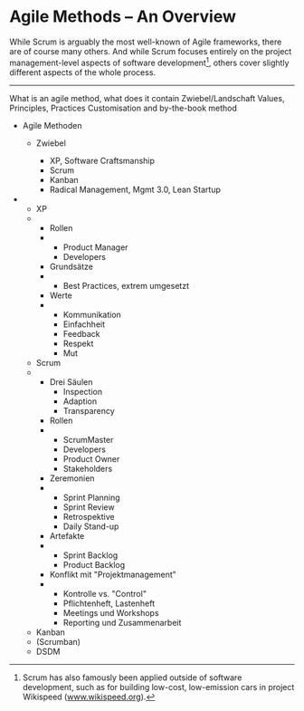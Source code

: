 # Agile Methods – An Overview
While Scrum is arguably the most well-known of Agile frameworks, there are of course many others. And while Scrum focuses entirely on the project management-level aspects of software development[^1], others cover slightly different aspects of the whole process.

[^1]: Scrum has also famously been applied outside of software development, such as for building low-cost, low-emission cars in project Wikispeed (www.wikispeed.org).
---

What is an agile method, what does it contain
Zwiebel/Landschaft
Values, Principles, Practices
Customisation and by-the-book method

   * Agile Methoden

      * Zwiebel

         * XP, Software Craftsmanship
         * Scrum
         * Kanban
         * Radical Management, Mgmt 3.0, Lean Startup


   * 
      * XP
      * 
         * Rollen
         * 
            * Product Manager
            * Developers
         * Grundsätze
         * 
            * Best Practices, extrem umgesetzt
         * Werte
         * 
            * Kommunikation
            * Einfachheit
            * Feedback
            * Respekt
            * Mut
      * Scrum
      * 
         * Drei Säulen
            * Inspection
            * Adaption
            * Transparency
         * Rollen
         * 
            * ScrumMaster
            * Developers
            * Product Owner
            * Stakeholders
         * Zeremonien
         * 
            * Sprint Planning
            * Sprint Review
            * Retrospektive
            * Daily Stand-up
         * Artefakte
         * 
            * Sprint Backlog
            * Product Backlog
         * Konflikt mit "Projektmanagement"
         * 
            * Kontrolle vs. "Control"
            * Pflichtenheft, Lastenheft
            * Meetings und Workshops
            * Reporting und Zusammenarbeit
      * Kanban
      * (Scrumban)
      * DSDM

